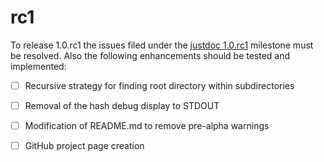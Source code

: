 # rc1
To release 1.0.rc1 the issues filed under the [justdoc 1.0.rc1](https://github.com/codeblooded/justdoc/issues?milestone=1&state=open) milestone must be resolved. Also the following enhancements should be tested and implemented:

- [ ] Recursive strategy for finding root directory within subdirectories 
- [ ] Removal of the hash debug display to STDOUT
- [ ] Modification of README.md to remove pre-alpha warnings
- [ ] GitHub project page creation

